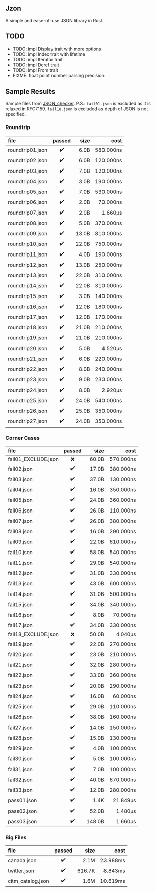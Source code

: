 ## Jzon
A simple and ease-of-use JSON library in Rust.

## TODO
- TODO: impl Display trait with more options
- TODO: impl Index trait with lifetime
- TODO: impl Iterator trait
- TODO: impl Deref trait
- TODO: impl From trait
- FIXME: float point number parsing precision

## Sample Results
Sample files from [JSON\_checker](http://www.json.org/JSON\_checker/).
P.S.: `fail01.json` is excluded as it is relaxed in RFC7159. `fail18.json` is excluded as depth of JSON is not specified.

### Roundtrip
| file                |       passed       |   size |      cost |
| :------------------ | :----------------: | -----: | --------: |
| roundtrip01.json    | :heavy_check_mark: |   6.0B | 580.000ns |
| roundtrip02.json    | :heavy_check_mark: |   6.0B | 120.000ns |
| roundtrip03.json    | :heavy_check_mark: |   7.0B | 120.000ns |
| roundtrip04.json    | :heavy_check_mark: |   3.0B | 190.000ns |
| roundtrip05.json    | :heavy_check_mark: |   7.0B | 530.000ns |
| roundtrip06.json    | :heavy_check_mark: |   2.0B |  70.000ns |
| roundtrip07.json    | :heavy_check_mark: |   2.0B |   1.660µs |
| roundtrip08.json    | :heavy_check_mark: |   5.0B | 370.000ns |
| roundtrip09.json    | :heavy_check_mark: |  13.0B | 810.000ns |
| roundtrip10.json    | :heavy_check_mark: |  22.0B | 750.000ns |
| roundtrip11.json    | :heavy_check_mark: |   4.0B | 190.000ns |
| roundtrip12.json    | :heavy_check_mark: |  13.0B | 250.000ns |
| roundtrip13.json    | :heavy_check_mark: |  22.0B | 310.000ns |
| roundtrip14.json    | :heavy_check_mark: |  22.0B | 310.000ns |
| roundtrip15.json    | :heavy_check_mark: |   3.0B | 140.000ns |
| roundtrip16.json    | :heavy_check_mark: |  12.0B | 180.000ns |
| roundtrip17.json    | :heavy_check_mark: |  12.0B | 170.000ns |
| roundtrip18.json    | :heavy_check_mark: |  21.0B | 210.000ns |
| roundtrip19.json    | :heavy_check_mark: |  21.0B | 210.000ns |
| roundtrip20.json    | :heavy_check_mark: |   5.0B |   4.520µs |
| roundtrip21.json    | :heavy_check_mark: |   6.0B | 220.000ns |
| roundtrip22.json    | :heavy_check_mark: |   8.0B | 240.000ns |
| roundtrip23.json    | :heavy_check_mark: |   9.0B | 230.000ns |
| roundtrip24.json    | :heavy_check_mark: |   8.0B |   2.920µs |
| roundtrip25.json    | :heavy_check_mark: |  24.0B | 540.000ns |
| roundtrip26.json    | :heavy_check_mark: |  25.0B | 350.000ns |
| roundtrip27.json    | :heavy_check_mark: |  24.0B | 350.000ns |

### Corner Cases
| file                |       passed       |   size |      cost |
| :------------------ | :----------------: | -----: | --------: |
| fail01_EXCLUDE.json |        :x:         |  60.0B | 570.000ns |
| fail02.json         | :heavy_check_mark: |  17.0B | 380.000ns |
| fail03.json         | :heavy_check_mark: |  37.0B | 130.000ns |
| fail04.json         | :heavy_check_mark: |  16.0B | 350.000ns |
| fail05.json         | :heavy_check_mark: |  24.0B | 360.000ns |
| fail06.json         | :heavy_check_mark: |  26.0B | 110.000ns |
| fail07.json         | :heavy_check_mark: |  26.0B | 380.000ns |
| fail08.json         | :heavy_check_mark: |  16.0B | 290.000ns |
| fail09.json         | :heavy_check_mark: |  22.0B | 610.000ns |
| fail10.json         | :heavy_check_mark: |  58.0B | 540.000ns |
| fail11.json         | :heavy_check_mark: |  29.0B | 540.000ns |
| fail12.json         | :heavy_check_mark: |  31.0B | 330.000ns |
| fail13.json         | :heavy_check_mark: |  43.0B | 600.000ns |
| fail14.json         | :heavy_check_mark: |  31.0B | 500.000ns |
| fail15.json         | :heavy_check_mark: |  34.0B | 340.000ns |
| fail16.json         | :heavy_check_mark: |   8.0B |  70.000ns |
| fail17.json         | :heavy_check_mark: |  34.0B | 330.000ns |
| fail18_EXCLUDE.json |        :x:         |  50.0B |   4.040µs |
| fail19.json         | :heavy_check_mark: |  22.0B | 270.000ns |
| fail20.json         | :heavy_check_mark: |  23.0B | 210.000ns |
| fail21.json         | :heavy_check_mark: |  32.0B | 280.000ns |
| fail22.json         | :heavy_check_mark: |  33.0B | 360.000ns |
| fail23.json         | :heavy_check_mark: |  20.0B | 290.000ns |
| fail24.json         | :heavy_check_mark: |  16.0B |  60.000ns |
| fail25.json         | :heavy_check_mark: |  29.0B | 110.000ns |
| fail26.json         | :heavy_check_mark: |  38.0B | 160.000ns |
| fail27.json         | :heavy_check_mark: |  14.0B | 150.000ns |
| fail28.json         | :heavy_check_mark: |  15.0B | 130.000ns |
| fail29.json         | :heavy_check_mark: |   4.0B | 100.000ns |
| fail30.json         | :heavy_check_mark: |   5.0B | 100.000ns |
| fail31.json         | :heavy_check_mark: |   7.0B | 100.000ns |
| fail32.json         | :heavy_check_mark: |  40.0B | 670.000ns |
| fail33.json         | :heavy_check_mark: |  12.0B | 280.000ns |
| pass01.json         | :heavy_check_mark: |   1.4K |  21.849µs |
| pass02.json         | :heavy_check_mark: |  52.0B |   1.480µs |
| pass03.json         | :heavy_check_mark: | 148.0B |   1.660µs |

### Big Files
| file                |       passed       |   size |      cost |
| :------------------ | :----------------: | -----: | --------: |
| canada.json         | :heavy_check_mark: |   2.1M |  23.988ms |
| twitter.json        | :heavy_check_mark: | 616.7K |   8.843ms |
| citm_catalog.json   | :heavy_check_mark: |   1.6M |  10.619ms |

